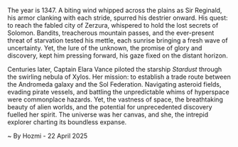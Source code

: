
The year is 1347.  A biting wind whipped across the plains as Sir Reginald, his armor clanking with each stride, spurred his destrier onward.  His quest: to reach the fabled city of Zerzura, whispered to hold the lost secrets of Solomon.  Bandits, treacherous mountain passes, and the ever-present threat of starvation tested his mettle, each sunrise bringing a fresh wave of uncertainty.  Yet, the lure of the unknown, the promise of glory and discovery, kept him pressing forward, his gaze fixed on the distant horizon.

Centuries later, Captain Elara Vance piloted the starship *Stardust* through the swirling nebula of Xylos. Her mission: to establish a trade route between the Andromeda galaxy and the Sol Federation.  Navigating asteroid fields, evading pirate vessels, and battling the unpredictable whims of hyperspace were commonplace hazards.  Yet, the vastness of space, the breathtaking beauty of alien worlds, and the potential for unprecedented discovery fuelled her spirit.  The universe was her canvas, and she, the intrepid explorer charting its boundless expanse.

~ By Hozmi - 22 April 2025
